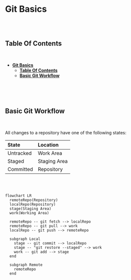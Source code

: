 # **Git Basics**
<br>
<br>

## **Table Of Contents**
<br>

- [**Git Basics**](#git-basics)
  - [**Table Of Contents**](#table-of-contents)
  - [**Basic Git Workflow**](#basic-git-workflow)

<br>
<br>
<br>

## **Basic Git Workflow**
<br>

All changes to a repository have one of the following states:

|State     |Location     |
|:---------|:------------|
|Untracked |Work Area    |
|Staged    |Staging Area |
|Committed |Repository   |

<br>
<br>

```mermaid
flowchart LR
  remoteRepo(Repository)
  localRepo(Repository)
  stage(Staging Area)
  work(Working Area)

  remoteRepo -- git fetch --> localRepo
  remoteRepo -- git pull --> work
  localRepo -- git push --> remoteRepo

  subgraph Local
    stage -- git commit --> localRepo
    stage -- "git restore --staged" --> work
    work -- git add --> stage
  end

  subgraph Remote 
    remoteRepo
  end
```



